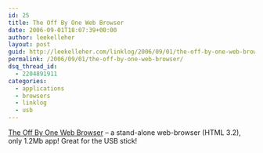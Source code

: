 ```yaml
---
id: 25
title: The Off By One Web Browser
date: 2006-09-01T18:07:39+00:00
author: leekelleher
layout: post
guid: http://leekelleher.com/linklog/2006/09/01/the-off-by-one-web-browser/
permalink: /2006/09/01/the-off-by-one-web-browser/
dsq_thread_id:
  - 2204891911
categories:
  - applications
  - browsers
  - linklog
  - usb
---
```

[The Off By One Web Browser](http://offbyone.com/offbyone/) &#8211; a stand-alone web-browser (HTML 3.2), only 1.2Mb app! Great for the USB stick!